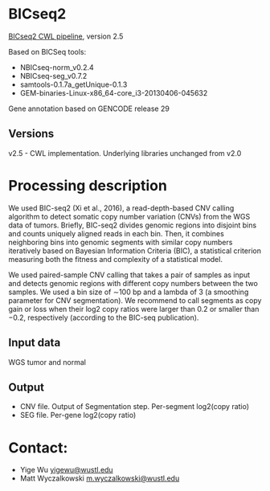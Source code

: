 # BICseq2

[BICseq2 CWL pipeline](https://github.com/mwyczalkowski/BICSEQ2.git), version 2.5

Based on BICSeq tools:
  * NBICseq-norm_v0.2.4
  * NBICseq-seg_v0.7.2
  * samtools-0.1.7a_getUnique-0.1.3
  * GEM-binaries-Linux-x86_64-core_i3-20130406-045632

Gene annotation based on GENCODE release 29


## Versions

v2.5 - CWL implementation.  Underlying libraries unchanged from v2.0

# Processing description
We used BIC-seq2 (Xi et al., 2016), a read-depth-based CNV calling algorithm to
detect somatic copy number variation (CNVs) from the WGS data of tumors.
Briefly, BIC-seq2 divides genomic regions into disjoint bins and counts
uniquely aligned reads in each bin. Then, it combines neighboring bins into
genomic segments with similar copy numbers iteratively based on Bayesian
Information Criteria (BIC), a statistical criterion measuring both the fitness
and complexity of a statistical model. 

We used paired-sample CNV calling that takes a pair of samples as input and
detects genomic regions with different copy numbers between the two samples. We
used a bin size of ∼100 bp and a lambda of 3 (a smoothing parameter for CNV
segmentation). We recommend to call segments as copy gain or loss when their
log2 copy ratios were larger than 0.2 or smaller than −0.2, respectively
(according to the BIC-seq publication).


## Input data

WGS tumor and normal 

## Output

* CNV file.  Output of Segmentation step.  Per-segment log2(copy ratio)
* SEG file.  Per-gene log2(copy ratio)

# Contact: 

* Yige Wu <yigewu@wustl.edu>
* Matt Wyczalkowski <m.wyczalkowski@wustl.edu>

